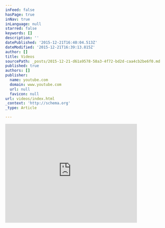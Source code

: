 ```yaml
---
inFeed: false
hasPage: true
inNav: true
inLanguage: null
starred: false
keywords: []
description: ''
datePublished: '2015-12-21T16:40:04.513Z'
dateModified: '2015-12-21T16:39:13.815Z'
author: []
title: Videos
sourcePath: _posts/2015-12-21-d61a9578-58a3-4f72-bd2d-caa4cb2be6f0.md
published: true
authors: []
publisher:
  name: youtube.com
  domain: www.youtube.com
  url: null
  favicon: null
url: videos/index.html
_context: 'http://schema.org'
_type: Article

---
```

<iframe width="420" height="315" src="https://www.youtube.com/embed/b2zR3YAxCMA" frameborder="0" allowfullscreen="allowfullscreen" style=""></iframe>